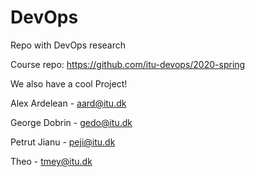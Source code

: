 # DevOps

Repo with DevOps research

Course repo: https://github.com/itu-devops/2020-spring


We also have a cool Project!

Alex Ardelean  - aard@itu.dk

George Dobrin  - gedo@itu.dk

Petrut Jianu   - peji@itu.dk

Theo           - tmey@itu.dk
